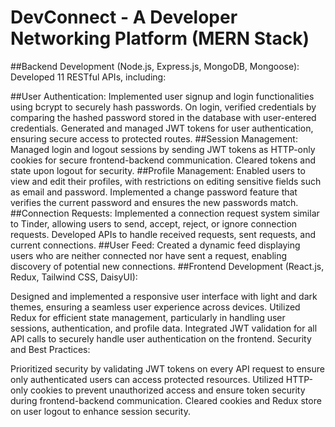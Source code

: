 # DevConnect - A Developer Networking Platform (MERN Stack)
##Backend Development (Node.js, Express.js, MongoDB, Mongoose):
Developed 11 RESTful APIs, including:

##User Authentication:
Implemented user signup and login functionalities using bcrypt to securely hash passwords.
On login, verified credentials by comparing the hashed password stored in the database with user-entered credentials.
Generated and managed JWT tokens for user authentication, ensuring secure access to protected routes.
##Session Management:
Managed login and logout sessions by sending JWT tokens as HTTP-only cookies for secure frontend-backend communication. Cleared tokens and state upon logout for security.
##Profile Management:
Enabled users to view and edit their profiles, with restrictions on editing sensitive fields such as email and password.
Implemented a change password feature that verifies the current password and ensures the new passwords match.
##Connection Requests:
Implemented a connection request system similar to Tinder, allowing users to send, accept, reject, or ignore connection requests.
Developed APIs to handle received requests, sent requests, and current connections.
##User Feed:
Created a dynamic feed displaying users who are neither connected nor have sent a request, enabling discovery of potential new connections.
##Frontend Development (React.js, Redux, Tailwind CSS, DaisyUI):

Designed and implemented a responsive user interface with light and dark themes, ensuring a seamless user experience across devices.
Utilized Redux for efficient state management, particularly in handling user sessions, authentication, and profile data.
Integrated JWT validation for all API calls to securely handle user authentication on the frontend.
Security and Best Practices:

Prioritized security by validating JWT tokens on every API request to ensure only authenticated users can access protected resources.
Utilized HTTP-only cookies to prevent unauthorized access and ensure token security during frontend-backend communication.
Cleared cookies and Redux store on user logout to enhance session security.
